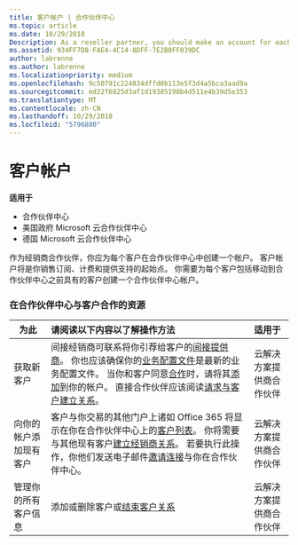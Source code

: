 ```yaml
---
title: 客户帐户 | 合作伙伴中心
ms.topic: article
ms.date: 10/29/2018
Description: As a reseller partner, you should make an account for each of your customers in Partner Center. The customer account will be your starting point for selling subscriptions, billing, and providing support.
ms.assetid: 934FF7D8-FAE4-4C14-8DFF-7E2B0FF039DC
author: labrenne
ms.author: labrenne
ms.localizationpriority: medium
ms.openlocfilehash: 9c50791c224834dffd0b113e5f3d4a5bca3aad9a
ms.sourcegitcommit: ed22f6825d3af1d19385198b4d511e4b39d5e353
ms.translationtype: MT
ms.contentlocale: zh-CN
ms.lasthandoff: 10/29/2018
ms.locfileid: "5796880"
---
```

# <a name="customer-accounts"></a>客户帐户

**适用于**

-  合作伙伴中心
-  美国政府 Microsoft 云合作伙伴中心
-  德国 Microsoft 云合作伙伴中心

作为经销商合作伙伴，你应为每个客户在合作伙伴中心中创建一个帐户。 客户帐户将是你销售订阅、计费和提供支持的起始点。 你需要为每个客户包括移动到合作伙伴中心之前具有的客户创建一个合作伙伴中心帐户。

### <a name="resources-for-working-with-your-customers-on-the-partner-center"></a>在合作伙伴中心与客户合作的资源

|**为此**   |**请阅读以下内容以了解操作方法**   |**适用于**|
|-----------------|:----------------------------|:--------------|
|获取新客户|间接经销商可联系将你引荐给客户的[间接提供商](indirect-reseller-tasks-in-partner-center.md)。 你也应该确保你的[业务配置文件](create-a-marketing-profile.md)是最新的业务配置文件。 当你和客户同意[合作](responding-to-referrals.md)时，请将其[添加](add-a-new-customer.md)到你的帐户。 直接合作伙伴应该阅读[请求与客户建立关系](request-a-relationship-with-a-customer.md)。|云解决方案提供商合作伙伴|
|向你的帐户添加现有客户   | 客户与你交易的其他门户上诸如 Office 365 将显示在你在合作伙伴中心上的[客户列表](see-your-customer-list.md)。 你将需要与其他现有客户[建立经销商关系](indirect-reseller-tasks-in-partner-center.md)。 若要执行此操作，你他们发送电子邮件[邀请连接](responding-to-referrals.md)与你在合作伙伴中心。   | 云解决方案提供商合作伙伴   |
|管理你的所有客户信息   | 添加或删除客户或[结束客户关系](remove-a-relationship.md)|   云解决方案提供商合作伙伴 |